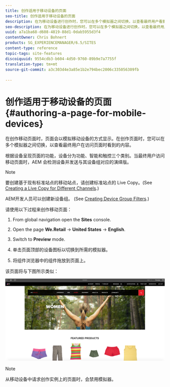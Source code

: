 ```yaml
---
title: 创作适用于移动设备的页面
seo-title: 创作适用于移动设备的页面
description: 在为移动设备进行创作时，您可以在多个模拟器之间切换，以查看最终用户看到的内容
seo-description: 在为移动设备进行创作时，您可以在多个模拟器之间切换，以查看最终用户看到的内容
uuid: a7a1ba68-d608-4819-88d1-0dab5955d3f4
contentOwner: Chris Bohnert
products: SG_EXPERIENCEMANAGER/6.5/SITES
content-type: reference
topic-tags: site-features
discoiquuid: 9554cdb3-b604-4d50-9760-89b9e7a7755f
translation-type: tm+mt
source-git-commit: a3c303d4e3a85e1b2e794bec2006c335056309fb

---
```



# 创作适用于移动设备的页面{#authoring-a-page-for-mobile-devices}

在创作移动页面时，页面会以模拟移动设备的方式显示。在创作页面时，您可以在多个模拟器之间切换，以查看最终用户在访问页面时看到的内容。

根据设备呈现页面的功能，设备分为功能、智能和触控三个类别。当最终用户访问移动页面时，AEM 会检测设备并发送与其设备组对应的演绎版。

>[!NOTE]
>
>要创建基于现有标准站点的移动站点，请创建标准站点的 Live Copy。(See [Creating a Live Copy for Different Channels](/help/sites-administering/msm-livecopy.md).)
>
>AEM开发人员可以创建新设备组。 (See [Creating Device Group Filters](/help/sites-developing/groupfilters.md).)

请使用以下过程来创作移动页面：

1. From global navigation open the **Sites** console.
1. Open the page **We.Retail** -> **United States** -> **English**.

1. Switch to **Preview** mode.
1. 单击页面顶部的设备图标以切换到所需的模拟器。
1. 将组件浏览器中的组件拖放到页面上。

该页面将与下图所示类似：

![mobileipademu](assets/mobileipademu.png)

>[!NOTE]
>
>从移动设备中请求创作实例上的页面时，会禁用模拟器。

